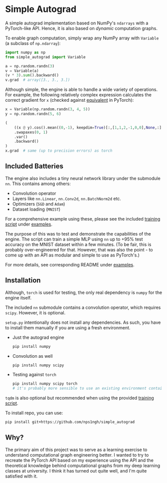 # Simple Autograd
A simple autograd implementation based on NumPy's 
`ndarrays` with a PyTorch-like API.
Hence, it is also based on *dynamic* computation graphs.

To enable graph computation, simply wrap any NumPy array 
with `Variable` (a subclass of `np.ndarray`):

```python
import numpy as np
from simple_autograd import Variable

a = np.random.randn(3)
v = Variable(a)
(v * 3).sum().backward()
v.grad  # array([3., 3., 3.])
```

Although simple, the engine is able to handle a wide variety
of operations. For example, the following relatively complex
expression calculates the correct gradient for `x` 
(checked against [equivalent](test/test_variable.py) in PyTorch):

```python
x = Variable(np.random.randn(3, 4, 5))
y = np.random.randn(5, 6)

(
    ((x @ y).cos().mean((0,-1), keepdim=True)[:,[1,1,2,-1,0,0],None,:] * y)
    .swapaxes(0, 1)
    .var()
    .backward()
)
x.grad  # same (up to precision errors) as torch
```

## Included Batteries
The engine also includes a tiny neural network library under the submodule
`nn`.
This contains among others:
- Convolution operator
- Layers like `nn.Linear`, `nn.Conv2d`, `nn.BatchNorm2d` etc.
- Optimizers (`SGD` and `Adam`)
- Dataset loading (`MNIST`)

For a comprehensive example using these, please see the included
[training script](examples/train.py) under [examples](examples).

The purpose of this was to test and demonstrate the capabilities of the engine.
The script can train a simple MLP using `nn` up to +95% test accuracy on the MNIST
dataset within a few minutes.
(To be fair, this is probably over-engineered for that. 
However, that was also the point - to come up with an API as modular and simple to use as PyTorch's.)

For more details, see corresponding README under [examples](examples).




## Installation
Although, `torch` is used for testing,
the only real dependency is `numpy` for 
the engine itself.

The included `nn` submodule contains a convolution
operator, which requires `scipy`.
However, it is optional.

`setup.py` intentionally does not install any dependencies.
As such, you have to install them manually if you are using a fresh environment.
- Just the autograd engine
  ```sh
  pip install numpy
  ```
- Convolution as well
  ```sh
  pip install numpy scipy
  ```
- Testing against `torch`
  ```sh
  pip install numpy scipy torch
  # it's probably more sensible to use an existing environment containing torch
  ```

`tqdm` is also optional but recommended when using the provided 
[training script](examples/train.py).


To install repo, you can use:
```sh
pip install git+https://github.com/nps1ngh/simple_autograd
```

## Why?
The primary aim of this project was to serve as a learning exercise to understand
computational graph engineering better.
I wanted to try to recreate the PyTorch API based on my experience using the API
and the theoretical knowledge behind computational graphs from my deep learning 
classes at university.
I think it has turned out quite well, and I'm quite satisfied with it.
